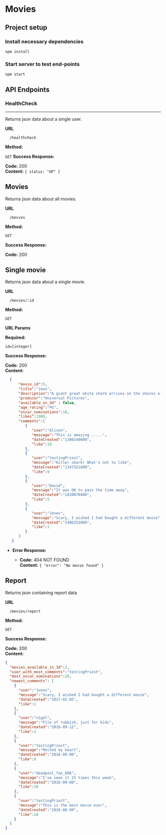 # Movies

## Project setup
### Install necessary dependencies
```
npm install
```
### Start server to test end-points
```
npm start
```

## API Endpoints

### HealthCheck
----
  Returns json data about a single user.

**URL**
```
  /healthcheck
```
**Method:**

`GET`
**Success Response:**

  **Code:** 200 <br />
  **Content:** `{ status: "UP" }`

**Movies**
----
  Returns json data about all movies.

**URL**
```
  /movies
```
**Method:**

`GET`
  
**Success Response:**

  **Code:** 200 <br />

**Single movie**
----
  Returns json data about a single movie.

**URL**
```
  /movies/:id
```
**Method:**

`GET`
  
**URL Params**

  **Required:**
 
  `id=[integer]`

**Success Response:**

  **Code:** 200 <br />
  **Content:** 
  ```json
    {
        "movie_id":5,
        "title":"Jaws",
        "description":"A giant great white shark arrives on the shores of a New England beach resort and wreaks havoc with bloody attacks on swimmers, until a local sheriff teams up with a marine biologist and an old seafarer to hunt the monster down.",
        "producer":"Universal Pictures",
        "available_in_3d" : false,
        "age_rating":"PG",
        "oscar_nominations":18,
        "likes":1000,
        "comments":[
           {
              "user":"Alison",
              "message":"This is amazing .....",
              "dateCreated":"1380240000",
              "like":10
           },
           {
              "user":"testingPriest",
              "message":"Killer shark! What's not to like",
              "dateCreated":"1347321600",
              "like":9
           },
           {
              "user":"David",
              "message":"It was OK to pass the time away",
              "dateCreated":"1420070400",
              "like":5
           },
           {
              "user":"Jones",
              "message":"Scary, I wished I had bought a different movie",
              "dateCreated":"1486252800",
              "like":1
           }
        ]
     }
  ```
* **Error Response:**

  * **Code:** 404 NOT FOUND <br />
    **Content:** `{ "error": "No movie found" }`

**Report**
----
  Returns json containing report data

**URL**
```
  /movies/report
```
**Method:**

`GET`

**Success Response:**

  **Code:** 200 <br />
  **Content:**
  ```json
  {
    "movies_available_in_3d":2,
    "user_with_most_comments":"testingPriest",
    "most_oscar_nominations":20,
    "newest_comments": [
      {
        "user":"Jones",
        "message":"Scary, I wished I had bought a different movie",
        "dateCreated":"2017-02-05",
        "like":1
      },
      {
        "user":"nigel",
        "message":"Pile of rubbish, just for kids",
        "dateCreated":"2016-09-12",
        "like":2
      },
      {
        "user":"testingPriest",
        "message":"Melted my heart",
        "dateCreated":"2016-09-08",
        "like":9
      },
      {
        "user":"deadpool_fan_606",
        "message":"I've seen it 25 times this week",
        "dateCreated":"2016-09-08",
        "like":10
      },
      {
        "user":"testingPriest",
        "message":"This is the best movie ever",
        "dateCreated":"2016-08-09",
        "like":10
      }
    ]
  }
  ```

